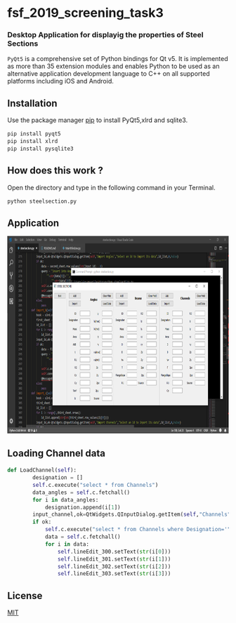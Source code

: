 # fsf_2019_screening_task3
### Desktop Application for displayig the properties of Steel Sections

`PyQt5` is a comprehensive set of Python bindings for Qt v5. It is implemented as more than 35 extension modules and
enables Python to be used as an alternative application development language to C++ on all supported platforms 
including iOS and Android.

## Installation

Use the package manager [pip](https://pip.pypa.io/en/stable/) to install PyQt5,xlrd and sqlite3.

```bash
pip install pyqt5
pip install xlrd
pip install pysqlite3 
```

## How does this work ?
Open the directory and type in the following command in your Terminal.


```bash
python steelsection.py
```

## Application

<p align="center" markdown="1">
  <img src="img/application.png" width="700" height="450" alt="Fyne Hello Dark Theme" />
</p>


## Loading Channel data 

```python
def LoadChannel(self):
        designation = []
        self.c.execute("select * from Channels")
        data_angles = self.c.fetchall()
        for i in data_angles:
            designation.append(i[1])
        input_channel,ok=QtWidgets.QInputDialog.getItem(self,"Channels","Select from following Designations",designation,0,False)
        if ok:
            self.c.execute("select * from Channels where Designation='"+input_channel+"';")
            data = self.c.fetchall()
            for i in data:
                self.lineEdit_300.setText(str(i[0]))
                self.lineEdit_301.setText(str(i[1]))
                self.lineEdit_302.setText(str(i[2]))
                self.lineEdit_303.setText(str(i[3]))
```

## License
[MIT](https://choosealicense.com/licenses/mit/)
